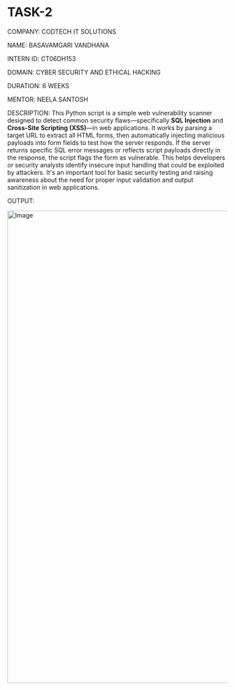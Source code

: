 # TASK-2
COMPANY: CODTECH IT SOLUTIONS

NAME: BASAVAMGARI VANDHANA

INTERN ID: CT06DH153

DOMAIN: CYBER SECURITY AND ETHICAL HACKING

DURATION: 6 WEEKS

MENTOR: NEELA SANTOSH

DESCRIPTION: This Python script is a simple web vulnerability scanner designed to detect common security flaws—specifically **SQL Injection** and **Cross-Site Scripting (XSS)**—in web applications. It works by parsing a target URL to extract all HTML forms, then automatically injecting malicious payloads into form fields to test how the server responds. If the server returns specific SQL error messages or reflects script payloads directly in the response, the script flags the form as vulnerable. This helps developers or security analysts identify insecure input handling that could be exploited by attackers. It's an important tool for basic security testing and raising awareness about the need for proper input validation and output sanitization in web applications.










OUTPUT:

<img width="1920" height="1080" alt="Image" src="https://github.com/user-attachments/assets/42996bd3-db82-4ad1-b829-972603c50f4c" />




